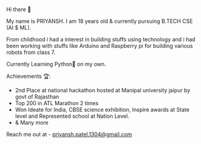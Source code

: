  Hi there 👋

 My name is PRIYANSH. I am 18 years old & currently pursuing B.TECH CSE (AI $ ML).

 From childhood i had a interest in building stuffs using technology and i had been working with stuffs like Arduino and Raspberry pi for building various robots from class 7.

 Currently Learning Python🐍 on my own.

 Achievements 🏆:
 - 2nd Place at national hackathon hosted at Manipal university jaipur by govt of Rajasthan
 - Top 200 in ATL Marathon 2 times
 - Won Ideate for India, CBSE science exhibition, Inspire awards at State level and Represented school at Nation Level.
 - & Many more

Reach me out at - priyansh.patel.1304@gmail.com
   
 

<!--
**Priyanshkpatel/Priyanshkpatel** is a ✨ _special_ ✨ repository because its `README.md` (this file) appears on your GitHub profile.

Here are some ideas to get you started:

- 🔭 I’m currently working on ...
- 🌱 I’m currently learning ...
- 👯 I’m looking to collaborate on ...
- 🤔 I’m looking for help with ...
- 💬 Ask me about ...
- 📫 How to reach me: ...
- 😄 Pronouns: ...
- ⚡ Fun fact: ...
-->
